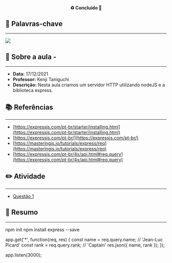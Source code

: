 <h4 align="center"> 
♻️ Concluído 🚀
</h4>

## 🔑 Palavras-chave
---

![](https://img.shields.io/static/v1?label&message=lalala&color=red)

## 📖 Sobre a aula - 
---

-  **Data:** 17/12/2021
-  **Professor:** Kenji Taniguchi
-  **Descrição:** Nesta aula criamos um servidor HTTP utilizando nodeJS e a biblioteca express.

## 📚 Referências
---

- [https://expressjs.com/pt-br/starter/installing.html](https://expressjs.com/pt-br/starter/installing.html)
- [https://expressjs.com/pt-br/](https://expressjs.com/pt-br/)
- [https://masteringjs.io/tutorials/express/req](https://masteringjs.io/tutorials/express/req)
- [https://expressjs.com/pt-br/4x/api.html#req.query](https://expressjs.com/pt-br/4x/api.html#req.query)

## ✏️ Atividade
---

- [Questão 1](questoes/)

## 📒 Resumo
---

npm init
npm install express --save

app.get('*', function(req, res) {
  const name = req.query.name; // 'Jean-Luc Picard'
  const rank = req.query.rank; // 'Captain'
  res.json({ name, rank });
});

app.listen(3000);
